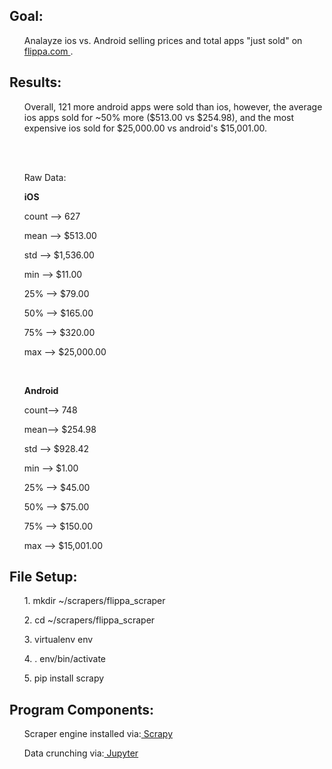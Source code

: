<h2><strong>Goal:</strong></h2> 
<ul> Analayze ios vs. Android selling prices and total apps "just sold" on <a href="https://flippa.com/apps/just-sold"> flippa.com </a>.</ul>
  
  
<h2><strong>Results:</strong></h2> 
<ul>Overall, 121 more android apps were sold than ios, however, the average ios apps sold for ~50% more ($513.00 vs $254.98), and the most expensive ios sold for $25,000.00 vs android's $15,001.00. </ul>
<br>
<br>
<ul>Raw Data:</ul>
<ul><strong>iOS</strong></ul>
<ul> count --> 627</ul>
<ul> mean --> $513.00</ul>
<ul> std -->  $1,536.00</ul>
<ul> min -->  $11.00</ul>
<ul> 25% -->  $79.00</ul>
<ul> 50% -->  $165.00</ul>
<ul> 75% -->  $320.00</ul>
<ul> max -->  $25,000.00</ul>
  </ul>
  <br>
  <ul><strong>Android</strong></ul>
<ul> count--> 748</ul>
<ul> mean-->  $254.98</ul>
<ul> std -->  $928.42</ul>
<ul> min -->  $1.00</ul>
<ul> 25% -->  $45.00</ul>
<ul> 50% -->  $75.00</ul>
<ul> 75% -->  $150.00</ul>
<ul> max -->  $15,001.00</ul>
  </ul>
 
 
<h2><strong>File Setup:</strong></h2> 
<ul>1. mkdir ~/scrapers/flippa_scraper</ul>
<ul>2. cd ~/scrapers/flippa_scraper</ul>
<ul>3. virtualenv env</ul>
<ul>4. . env/bin/activate</ul>
<ul>5. pip install scrapy</ul>
 

<h2><strong>Program Components:</strong></h2>
<ul>Scraper engine installed via:<a href="https://scrapy.org/"> Scrapy</a> </ul>
<ul>Data crunching via:<a href="http://jupyter.org/"> Jupyter</a> </ul>
